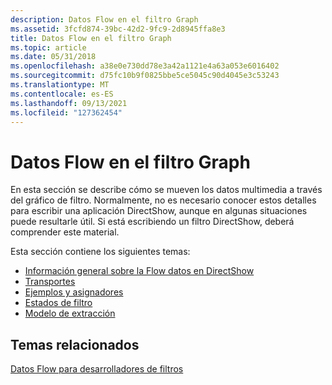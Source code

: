 ```yaml
---
description: Datos Flow en el filtro Graph
ms.assetid: 3fcfd874-39bc-42d2-9fc9-2d8945ffa8e3
title: Datos Flow en el filtro Graph
ms.topic: article
ms.date: 05/31/2018
ms.openlocfilehash: a38e0e730dd78e3a42a1121e4a63a053e6016402
ms.sourcegitcommit: d75fc10b9f0825bbe5ce5045c90d4045e3c53243
ms.translationtype: MT
ms.contentlocale: es-ES
ms.lasthandoff: 09/13/2021
ms.locfileid: "127362454"
---
```

# <a name="data-flow-in-the-filter-graph"></a>Datos Flow en el filtro Graph

En esta sección se describe cómo se mueven los datos multimedia a través del gráfico de filtro. Normalmente, no es necesario conocer estos detalles para escribir una aplicación DirectShow, aunque en algunas situaciones puede resultarle útil. Si está escribiendo un filtro DirectShow, deberá comprender este material.

Esta sección contiene los siguientes temas:

-   [Información general sobre la Flow datos en DirectShow](overview-of-data-flow-in-directshow.md)
-   [Transportes](transports.md)
-   [Ejemplos y asignadores](samples-and-allocators.md)
-   [Estados de filtro](filter-states.md)
-   [Modelo de extracción](pull-model.md)

## <a name="related-topics"></a>Temas relacionados

<dl> <dt>

[Datos Flow para desarrolladores de filtros](data-flow-for-filter-developers.md)
</dt> </dl>

 

 



